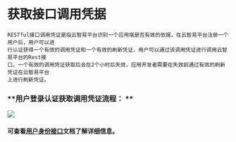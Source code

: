 # 获取接口调用凭据


    RESTful接口调用凭证是指云智易平台识别一个应用端是否有效的依据，在云智易平台注册一个用户后，用户可以进
    行认证获得一个有效的调用凭证和一个有效的刷新凭证，用户可以通过该调用凭证进行调用云智易平台的Rest接
    口。一个有效的调用凭证获取后会在2个小时后失效，应用开发者需要在失效前通过有效的刷新凭证在云智易平台
    上进行刷新凭证。
    
    

### **用户登录认证获取调用凭证流程：    **
    

    

![](http://i.imgur.com/iyf1z0Y.jpg)



#### **可查看[用户身份接口](https://github.com/xlink-corp/xlink-sdk/blob/master/%E5%BA%94%E7%94%A8%E7%AB%AF%E5%BC%80%E5%8F%91%E6%96%87%E6%A1%A3/%E5%BA%94%E7%94%A8%E7%AB%AFRESTful%E6%8E%A5%E5%8F%A3%E6%96%87%E6%A1%A3/%E7%94%A8%E6%88%B7%E8%BA%AB%E4%BB%BD%E6%8E%A5%E5%8F%A3.md)文档了解详细信息。**